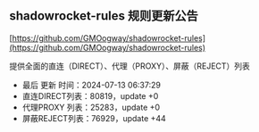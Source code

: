 ## shadowrocket-rules 规则更新公告

[https://github.com/GMOogway/shadowrocket-rules](https://github.com/GMOogway/shadowrocket-rules)

提供全面的直连（DIRECT）、代理（PROXY）、屏蔽（REJECT）列表
- 最后 更新 时间：2024-07-13 06:37:29
- 直连DIRECT列表：80819，update +0
- 代理PROXY 列表：25283，update +0
- 屏蔽REJECT列表：76929，update +44